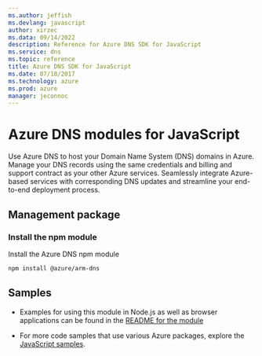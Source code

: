 ```yaml
---
ms.author: jeffish
ms.devlang: javascript
author: xirzec
ms.data: 09/14/2022
description: Reference for Azure DNS SDK for JavaScript
ms.service: dns
ms.topic: reference
title: Azure DNS SDK for JavaScript
ms.date: 07/18/2017
ms.technology: azure
ms.prod: azure
manager: jeconnoc
---
```

# Azure DNS modules for JavaScript

Use Azure DNS to host your Domain Name System (DNS) domains in Azure. Manage your DNS records using the same credentials and billing and support contract as your other Azure services. Seamlessly integrate Azure-based services with corresponding DNS updates and streamline your end-to-end deployment process.

## Management package

### Install the npm module

Install the Azure DNS npm module

```bash
npm install @azure/arm-dns
```

## Samples

* Examples for using this module in Node.js as well as browser applications can be found in the [README for the module](https://www.npmjs.com/package/@azure/arm-dns)

* For more code samples that use various Azure packages, explore the [JavaScript samples](https://docs.microsoft.com/samples/browse/?languages=javascript).